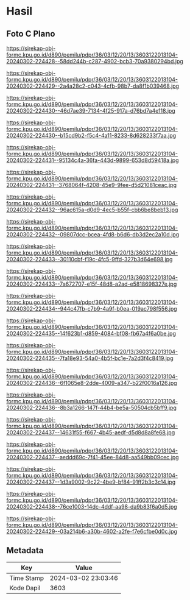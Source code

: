 # Hasil

## Foto C Plano

https://sirekap-obj-formc.kpu.go.id/d890/pemilu/pdpr/36/03/12/20/13/3603122013104-20240302-224428--58dd244b-c287-4902-bcb3-70a9380294bd.jpg

https://sirekap-obj-formc.kpu.go.id/d890/pemilu/pdpr/36/03/12/20/13/3603122013104-20240302-224429--2a4a28c2-c043-4cfb-98b7-da8f1b039468.jpg

https://sirekap-obj-formc.kpu.go.id/d890/pemilu/pdpr/36/03/12/20/13/3603122013104-20240302-224430--46d7ae39-7134-4f25-917a-d76bd7a4e118.jpg

https://sirekap-obj-formc.kpu.go.id/d890/pemilu/pdpr/36/03/12/20/13/3603122013104-20240302-224430--b15cd9b2-f5c4-4a11-8233-8d628233f7aa.jpg

https://sirekap-obj-formc.kpu.go.id/d890/pemilu/pdpr/36/03/12/20/13/3603122013104-20240302-224431--95134c4a-36fa-443d-9899-653d8d59418a.jpg

https://sirekap-obj-formc.kpu.go.id/d890/pemilu/pdpr/36/03/12/20/13/3603122013104-20240302-224431--3768064f-4208-45e9-9fee-d5d21081ceac.jpg

https://sirekap-obj-formc.kpu.go.id/d890/pemilu/pdpr/36/03/12/20/13/3603122013104-20240302-224432--96ac615a-d0d9-4ec5-b55f-cbb6be8beb13.jpg

https://sirekap-obj-formc.kpu.go.id/d890/pemilu/pdpr/36/03/12/20/13/3603122013104-20240302-224432--09807dcc-bcea-4fd8-b6d6-db3d2ec2a10d.jpg

https://sirekap-obj-formc.kpu.go.id/d890/pemilu/pdpr/36/03/12/20/13/3603122013104-20240302-224433--30110cbf-f19c-4fc5-9ffd-327b3d64e698.jpg

https://sirekap-obj-formc.kpu.go.id/d890/pemilu/pdpr/36/03/12/20/13/3603122013104-20240302-224433--7a672707-e15f-48d8-a2ad-e5818698327e.jpg

https://sirekap-obj-formc.kpu.go.id/d890/pemilu/pdpr/36/03/12/20/13/3603122013104-20240302-224434--944c47fb-c7b9-4a9f-b0ea-019ac798f556.jpg

https://sirekap-obj-formc.kpu.go.id/d890/pemilu/pdpr/36/03/12/20/13/3603122013104-20240302-224435--14f623b1-d859-4084-bf08-fb67a4f6a0be.jpg

https://sirekap-obj-formc.kpu.go.id/d890/pemilu/pdpr/36/03/12/20/13/3603122013104-20240302-224435--7fa18e93-54a0-4b5f-bc1e-7a2d3f4c8419.jpg

https://sirekap-obj-formc.kpu.go.id/d890/pemilu/pdpr/36/03/12/20/13/3603122013104-20240302-224436--6f1065e8-2dde-4009-a347-b22f0016a126.jpg

https://sirekap-obj-formc.kpu.go.id/d890/pemilu/pdpr/36/03/12/20/13/3603122013104-20240302-224436--8b3a1266-147f-44b4-be5a-50504cb5bff9.jpg

https://sirekap-obj-formc.kpu.go.id/d890/pemilu/pdpr/36/03/12/20/13/3603122013104-20240302-224437--14631f55-f667-4b45-aedf-d5d8d8a8fe68.jpg

https://sirekap-obj-formc.kpu.go.id/d890/pemilu/pdpr/36/03/12/20/13/3603122013104-20240302-224437--aeddd69c-7f41-45ee-84d8-aa549bb09cec.jpg

https://sirekap-obj-formc.kpu.go.id/d890/pemilu/pdpr/36/03/12/20/13/3603122013104-20240302-224437--1d3a9002-9c22-4be9-bf84-91ff2b3c3c14.jpg

https://sirekap-obj-formc.kpu.go.id/d890/pemilu/pdpr/36/03/12/20/13/3603122013104-20240302-224438--76ce1003-14dc-4ddf-aa98-da9b83f6a0d5.jpg

https://sirekap-obj-formc.kpu.go.id/d890/pemilu/pdpr/36/03/12/20/13/3603122013104-20240302-224429--03a214b6-a30b-4602-a2fe-f7e6cfbe0d0c.jpg


## Metadata

| Key        | Value               |
| ---------- | ------------------- |
| Time Stamp | 2024-03-02 23:03:46 |
| Kode Dapil | 3603                |



